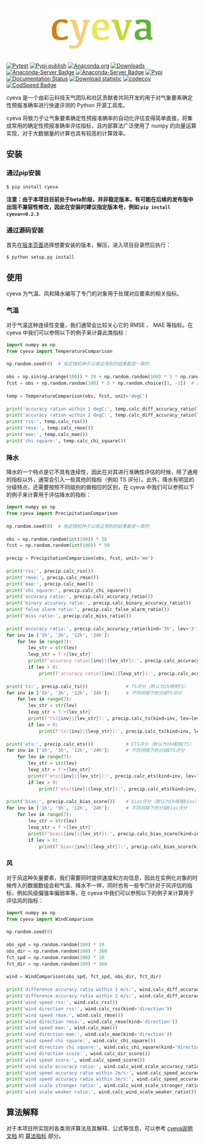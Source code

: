 <h1 align="center" style="margin:1em;">
  <a href="./docs/source/_static/logo.png">
    <img src="./docs/source/_static/logo.png"
         alt="cyeva"></a>
</h1>

[![Pytest](https://github.com/caiyunapp/cyeva/actions/workflows/test.yml/badge.svg)](https://github.com/caiyunapp/cyeva/actions/workflows/test.yml)
[![Pypi publish](https://github.com/caiyunapp/cyeva/actions/workflows/pypi-publish.yml/badge.svg)](https://github.com/caiyunapp/cyeva/actions/workflows/pypi-publish.yml)
[![Anaconda.org](https://anaconda.org/conda-forge/cyeva/badges/version.svg)](https://anaconda.org/conda-forge/cyeva)
[![Downloads](https://anaconda.org/conda-forge/cyeva/badges/downloads.svg)](https://anaconda.org/conda-forge/cyeva)
[![Anaconda-Server Badge](https://anaconda.org/conda-forge/cyeva/badges/platforms.svg)](https://anaconda.org/conda-forge/cyeva)
[![Anaconda-Server Badge](https://anaconda.org/conda-forge/cyeva/badges/latest_release_date.svg)](https://anaconda.org/conda-forge/cyeva)
[![Pypi](https://badge.fury.io/py/cyeva.svg)](https://badge.fury.io/py/cyeva)
[![Documentation Status](https://readthedocs.org/projects/cyeva/badge/?version=latest)](https://cyeva.readthedocs.io/zh_CN/latest/?badge=latest)
[![Download statistic](https://pepy.tech/badge/cyeva)](https://pepy.tech/project/cyeva)
[![codecov](https://codecov.io/gh/caiyunapp/cyeva/branch/main/graph/badge.svg?token=344FXDKAYD)](https://codecov.io/gh/caiyunapp/cyeva)
[![CodSpeed Badge](https://img.shields.io/endpoint?url=https://codspeed.io/badge.json)](https://codspeed.io/caiyunapp/cyeva)


cyeva 是一个由彩云科技天气团队和社区贡献者共同开发的用于对气象要素确定性预报准确率进行快速评测的 Python 开源工具库。

cyeva 将致力于让气象要素确定性预报准确率的自动化评估变得简单直接，将集成常用的确定性预报准确率评估指标，且内部算法广泛使用了 numpy 的向量运算实现，对于大数据量的计算也具有较高的计算效率。

## 安装

### 通过pip安装

```bash
$ pip install cyeva
```

**注意：由于本项目目前处于beta阶段，并非稳定版本，有可能在后续的发布版中出现不兼容性修改，因此在安装时建议指定版本号，例如 `pip install cyeva==0.2.3`**

### 通过源码安装

首先在[版本页面](https://github.com/caiyunapp/cyeva/releases)选择想要安装的版本，解压，进入项目目录然后执行：

```bash
$ python setup.py install
```

## 使用

cyeva 为气温、风和降水编写了专门的对象用于处理对应要素的相关指标。   

### 气温

对于气温这种连续性变量，我们通常会比较关心它的 RMSE 、 MAE 等指标。在 cyeva 中我们可以参照以下的例子来计算此类指标：

```python
import numpy as np
from cyeva import TemperatureComparison

np.random.seed(0)  # 指定随机种子以保证得到的结果都是一致的

obs = np.sin(np.arange(100)) * 20 + np.random.random(100) * 5 * np.random.choice([1, -1])  # sin数组叠加随机数组模拟真实气温
fcst = obs + np.random.random(100) * 5 * np.random.choice([1, -1])  # 限制预报在观测的正负5°C以内，这样的样例出来的效果更好一些

temp = TemperatureComparison(obs, fcst, unit='degC')

print('accuracy ration within 1 degC:', temp.calc_diff_accuracy_ratio(limit=1))       # 1度准确率（偏差在1°C以内）
print('accuracy ration within 2 degC:', temp.calc_diff_accuracy_ratio(limit=2))       # 2度准确率（偏差在2°C以内）
print('rss:', temp.calc_rss())                                                        # 剩余平方和
print('rmse:', temp.calc_rmse())                                                       # 均方根误差
print('mae:', temp.calc_mae())                                                         # 平均绝对误差
print('chi square:', temp.calc_chi_square())                                           # 卡方(χ2)
```

### 降水

降水的一个特点是它不具有连续性，因此在对其进行准确性评估的时候，除了通用的指标以外，通常会引入一些其他的指标（例如 TS 评分）。此外，降水有明显的分级特点，还需要按照不同级别的做相应的区别，在 cyeva 中我们可以参照以下的例子来计算用于评估降水的指标：

```python
import numpy as np
from cyeva import PrecipitationComparison

np.random.seed(0)  # 指定随机种子以保证得到的结果都是一致的

obs = np.random.random(int(100)) * 50
fcst = np.random.random(int(100)) * 50

precip = PrecipitationComparison(obs, fcst, unit='mm')

print('rss:', precip.calc_rss())                                        # 剩余平方和
print('rmse:', precip.calc_rmse())                                      # 均方根误差
print('mae:', precip.calc_mae())                                        # 平均绝对误差
print('chi square:', precip.calc_chi_square())                          # 卡方(χ2)
print('accuracy ratio:', precip.calc_accuracy_ratio())                  # 准确率(0级)
print('binary accuracy ratio:', precip.calc_binary_accuracy_ratio())    # 准确率(二分/晴雨)
print('false alarm ratio:', precip.calc_false_alarm_ratio())            # 空报率
print('miss ratio:', precip.calc_miss_ratio())                          # 漏报率

print('accuracy ratio:', precip.calc_accuracy_ratio(kind='3h', lev='3'))         # 准确率(3小时间隔3级/大雨)
for inv in ['1h', '3h', '12h', '24h']:                                           # 不同间隔下的准确率
    for lev in range(7):
        lev_str = str(lev)
        levp_str = f'+{lev_str}'
        print(f'accuracy ratio({inv}|{lev_str}):', precip.calc_accuracy_ratio(kind=inv, lev=lev_str))
        if lev > 0:
            print(f'accuracy ratio({inv}|{levp_str}):', precip.calc_accuracy_ratio(kind=inv, lev=levp_str))

print('ts:', precip.calc_ts())              # TS评分（默认为1h晴雨TS）
for inv in ['1h', '3h', '12h', '24h']:      # 不同间隔下的分级TS评分
    for lev in range(7):
        lev_str = str(lev)
        levp_str = f'+{lev_str}'
        print(f'ts({inv}|{lev_str}):', precip.calc_ts(kind=inv, lev=lev_str))
        if lev > 0:
            print(f'ts({inv}|{levp_str}):', precip.calc_ts(kind=inv, lev=levp_str))
    
print('ets:', precip.calc_ets())            # ETS评分（默认为1h晴雨ETS）
for inv in ['1h', '3h', '12h', '24h']:      # 不同间隔下的分级ETS评分
    for lev in range(7):
        lev_str = str(lev)
        levp_str = f'+{lev_str}'
        print(f'ets({inv}|{lev_str}):', precip.calc_ets(kind=inv, lev=lev_str))
        if lev > 0:
            print(f'ets({inv}|{levp_str}):', precip.calc_ets(kind=inv, lev=levp_str))

print('bias:', precip.calc_bias_score())    # bias评分（默认为1h晴雨bias）
for inv in ['1h', '3h', '12h', '24h']:      # 不同间隔下的分级bias评分
    for lev in range(7):
        lev_str = str(lev)
        levp_str = f'+{lev_str}'
        print(f'bias({inv}|{lev_str}):', precip.calc_bias_score(kind=inv, lev=lev_str))
        if lev > 0:
            print(f'bias({inv}|{levp_str}):', precip.calc_bias_score(kind=inv, lev=levp_str))
```


### 风

对于风这种矢量要素，我们需要同时提供速度和方向信息，因此在实例化对象的时候传入的数据数组会和气温、降水不一样，同时也有一些专门针对于风评估的指标，例如风级偏强率偏弱率等，在 cyeva 中我们可以参照以下的例子来计算用于评估风的指标：

```python
import numpy as np
from cyeva import WindComparison

np.random.seed(0)

obs_spd = np.random.random(100) * 10
obs_dir = np.random.random(100) * 360
fct_spd = np.random.random(100) * 10
fct_dir = np.random.random(100) * 360

wind = WindComparison(obs_spd, fct_spd, obs_dir, fct_dir)

print('difference accuracy ratio within 1 m/s:', wind.calc_diff_accuracy_ratio(limit=1))       # 1m/s准确率（风速偏差在1m/s以内）
print('difference accuracy ratio within 2 m/s:', wind.calc_diff_accuracy_ratio(limit=2))       # 2m/s准确率（风速偏差在2m/s以内）
print('wind speed rss:', wind.calc_rss())                                                      # 剩余平方和（默认风速）
print('wind direction rss:', wind.calc_rss(kind='direction'))                                  # 剩余平方和（指定风向）
print('wind speed rmse:', wind.calc_rmse())                                                    # 均方根误差（默认风速）
print('wind direction rmse:', wind.calc_rmse(kind='direction'))                                # 均方根误差（指定风向）
print('wind speed mae:', wind.calc_mae())                                                      # 平均绝对误差（默认风速）
print('wind direction mae:', wind.calc_mae(kind='direction'))                                  # 平均绝对误差（指定风向）
print('wind speed chi square:', wind.calc_chi_square())                                        # 卡方(χ2)
print('wind direction chi square:', wind.calc_chi_square(kind='direction'))                    # 卡方(χ2)（指定风向）
print('wind direction score:', wind.calc_dir_score())                                          # 风向评分
print('wind speed score:', wind.calc_speed_score())                                            # 风速评分
print('wind scale accuracy ratio:', wind.calc_wind_scale_accuracy_ratio())                     # 风级准确率
print('wind speed accuracy ratio within 2m/s:', wind.calc_speed_accuracy_ratio())              # 风速准确率(默认2m/s偏差以内)
print('wind speed accuracy radio within 3m/s:', wind.calc_speed_accuracy_ratio(limit=3))       # 风速准确率(指定3m/s偏差以内)
print('wind scale stronger ratio:', wind.calc_wind_scale_stronger_ratio())                     # 风级偏强率
print('wind scale weaker ratio:', wind.calc_wind_scale_weaker_ratio())                         # 风级偏弱率
```

## 算法解释

对于本项目所实现的各类测评算法及其解释、公式等信息，可以参考 [cyeva说明文档](https://cyeva.readthedocs.io/zh_CN/latest/index.html) 的 [算法指标](https://cyeva.readthedocs.io/zh_CN/latest/content/indicator.html) 部分。